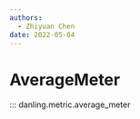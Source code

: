 ```yaml
---
authors:
  - Zhiyuan Chen
date: 2022-05-04
---
```


# AverageMeter

::: danling.metric.average_meter
